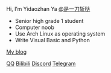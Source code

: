 Hi, I’m Yidaozhan Ya [@是一刀斩哒](https://space.bilibili.com/485832788)

- Senior high grade 1 student
- Computer noob
- Use Arch Linux as operating system
- Write Visual Basic and Python

[My blog](https://blog.yidaozhan.gq)  

[QQ](javascript:alert\("3526514925"\)) [Bilibili](https://space.bilibili.com/485832788) [Discord](javascript:alert("YidaozhanYa#8565")) [Telegram](https://t.me/YidaozhanYa)
